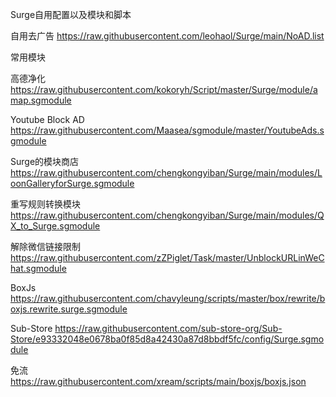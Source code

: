 Surge自用配置以及模块和脚本

自用去广告
https://raw.githubusercontent.com/leohaol/Surge/main/NoAD.list

常用模块

高德净化 
https://raw.githubusercontent.com/kokoryh/Script/master/Surge/module/amap.sgmodule

Youtube Block AD
https://raw.githubusercontent.com/Maasea/sgmodule/master/YoutubeAds.sgmodule

Surge的模块商店
https://raw.githubusercontent.com/chengkongyiban/Surge/main/modules/LoonGalleryforSurge.sgmodule

重写规则转换模块
https://raw.githubusercontent.com/chengkongyiban/Surge/main/modules/QX_to_Surge.sgmodule

解除微信链接限制
https://raw.githubusercontent.com/zZPiglet/Task/master/UnblockURLinWeChat.sgmodule

BoxJs
https://raw.githubusercontent.com/chavyleung/scripts/master/box/rewrite/boxjs.rewrite.surge.sgmodule

Sub-Store
https://raw.githubusercontent.com/sub-store-org/Sub-Store/e93332048e0678ba0f85d8a42430a87d8bbdf5fc/config/Surge.sgmodule

免流 
https://raw.githubusercontent.com/xream/scripts/main/boxjs/boxjs.json